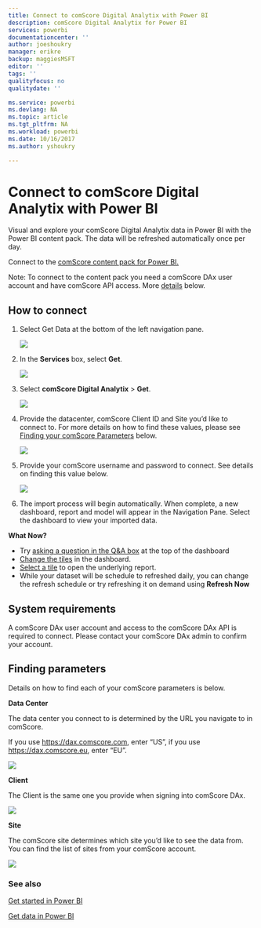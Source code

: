 ```yaml
---
title: Connect to comScore Digital Analytix with Power BI
description: comScore Digital Analytix for Power BI
services: powerbi
documentationcenter: ''
author: joeshoukry
manager: erikre
backup: maggiesMSFT
editor: ''
tags: ''
qualityfocus: no
qualitydate: ''

ms.service: powerbi
ms.devlang: NA
ms.topic: article
ms.tgt_pltfrm: NA
ms.workload: powerbi
ms.date: 10/16/2017
ms.author: yshoukry

---
```

# Connect to comScore Digital Analytix with Power BI
Visual and explore your comScore Digital Analytix data in Power BI with the Power BI content pack. The data will be refreshed automatically once per day.

Connect to the [comScore content pack for Power BI.](https://app.powerbi.com/getdata/services/comscore)

Note: To connect to the content pack you need a comScore DAx user account and have comScore API access. More [details](#Requirements) below.

## How to connect
1. Select Get Data at the bottom of the left navigation pane.
   
   ![](media/powerbi-content-pack-content-pack/getdata.png)
2. In the **Services** box, select **Get**.
   
   ![](media/powerbi-content-pack-content-pack/services.PNG)
3. Select **comScore Digital Analytix** \> **Get**.
   
   ![](media/powerbi-content-pack-content-pack/comscore.png)
4. Provide the datacenter, comScore Client ID and Site you’d like to connect to. For more details on how to find these values, please see [Finding your comScore Parameters](#FindingParams) below.
   
   ![](media/powerbi-content-pack-content-pack/parameters.PNG)
5. Provide your comScore username and password to connect. See details on finding this value below.
   
   ![](media/powerbi-content-pack-content-pack/creds.PNG)
6. The import process will begin automatically. When complete, a new dashboard, report and model will appear in the Navigation Pane. Select the dashboard to view your imported data.

**What Now?**

* Try [asking a question in the Q&A box](powerbi-service-q-and-a.md) at the top of the dashboard
* [Change the tiles](powerbi-service-edit-a-tile-in-a-dashboard.md) in the dashboard.
* [Select a tile](powerbi-service-dashboard-tiles.md) to open the underlying report.
* While your dataset will be schedule to refreshed daily, you can change the refresh schedule or try refreshing it on demand using **Refresh Now**

<a name="Requirements"></a>

## System requirements
A comScore DAx user account and access to the comScore DAx API is required to connect. Please contact your comScore DAx admin to confirm your account.

<a name="FindingParams"></a>

## Finding parameters
Details on how to find each of your comScore parameters is below.

**Data Center**

The data center you connect to is determined by the URL you navigate to in comScore.

If you use https://dax.comscore.com, enter “US”, if you use https://dax.comscore.eu, enter “EU”.

![](media/powerbi-content-pack-content-pack/comscore_URL.png) 

**Client**

The Client is the same one you provide when signing into comScore DAx.

![](media/powerbi-content-pack-content-pack/comscore_signin.PNG) 

**Site**

The comScore site determines which site you’d like to see the data from. You can find the list of sites from your comScore account.

![](media/powerbi-content-pack-content-pack/comscore_sites.PNG)

### See also
[Get started in Power BI](powerbi-service-get-started.md)

[Get data in Power BI](service-get-data.md)

